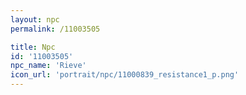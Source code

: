 ```yaml
---
layout: npc
permalink: /11003505

title: Npc
id: '11003505'
npc_name: 'Rieve'
icon_url: 'portrait/npc/11000839_resistance1_p.png'
---
```

